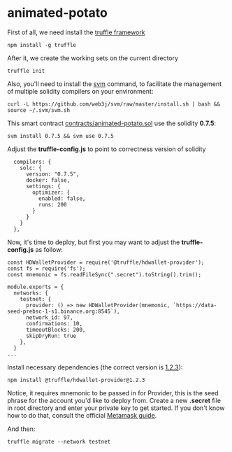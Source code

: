 # animated-potato

First of all, we need install the [truffle framework](https://www.trufflesuite.com/truffle)

```
npm install -g truffle
```

After it, we create the working sets on the current directory

```
truffle init
```

Also, you'll need to install the [svm](https://github.com/web3j/svm) command, to facilitate the management of multiple solidity compilers on your environment:

```
curl -L https://github.com/web3j/svm/raw/master/install.sh | bash && source ~/.svm/svm.sh
```

This smart contract [contracts/animated-potato.sol](https://github.com/richizo/animated-potato/contracts/animated-potato.sol) use the solidity **0.7.5**:

```
svm install 0.7.5 && svm use 0.7.5
```

Adjust the **truffle-config.js** to point to correctness version of solidity

```
  compilers: {
    solc: {
      version: "0.7.5",
      docker: false,
      settings: {
        optimizer: {
          enabled: false,
          runs: 200
        }
      }
    }
  },
```

Now, it's time to deploy, but first you may want to adjust the **truffle-config.js** as follow:

```
const HDWalletProvider = require('@truffle/hdwallet-provider');
const fs = require('fs');
const mnemonic = fs.readFileSync(".secret").toString().trim();

module.exports = {
  networks: {
    testnet: {
      provider: () => new HDWalletProvider(mnemonic, `https://data-seed-prebsc-1-s1.binance.org:8545`),
      network_id: 97,
      confirmations: 10,
      timeoutBlocks: 200,
      skipDryRun: true
    },
  }
...
```

Install necessary dependencies (the correct version is [1.2.3](https://stackoverflow.com/questions/66735307/truffle-contract-deployment-failed-invalid-sender)):

```
npm install @truffle/hdwallet-provider@1.2.3
```

Notice, it requires mnemonic to be passed in for Provider, this is the seed phrase for the account you'd like to deploy from. Create a new **.secret** file in root directory and enter your private key to get started. If you don't know how to do that, consult the official [Metamask guide](https://metamask.zendesk.com/hc/en-us/articles/360015289632-How-to-Export-an-Account-Private-Key).

And then:

```
truffle migrate --network testnet
```
